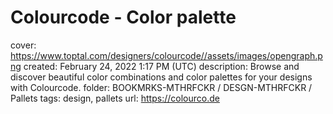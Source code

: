 # Colourcode - Color palette

cover: https://www.toptal.com/designers/colourcode//assets/images/opengraph.png
created: February 24, 2022 1:17 PM (UTC)
description: Browse and discover beautiful color combinations and color palettes for your designs with Colourcode.
folder: BOOKMRKS-MTHRFCKR / DESGN-MTHRFCKR / Pallets
tags: design, pallets
url: https://colourco.de